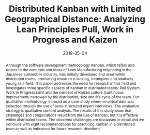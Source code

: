 ---
abstract: 'Although the software development methodology Kanban, which refers and
  relates to the concepts and ideas of Lean Manufacturing originating in the Japanese
  automobile industry, was initially developed and used within distributed teams,
  correlating research is lacking, incomplete and relatively young as a field. This
  paper addresses the need for research in this field and investigates three specific
  aspects of Kanban in distributed teams: Pull System, Work In Progress Limit and
  the concept of Kaizen culture (continuous improvement) narrowed by the distribution,
  size and life cycle of the team. Our qualitative methodology is based on a case
  study where empirical data was collected through the use of semi-structured expert
  interviews. The evaluative strategy is qualitative content analysis. The results
  of this study show that challenges and complications result from the use of Kanban,
  but it is effective within distributed teams. The observed challenges are discussed
  in detail and we conclude with eight recommendations for practicing Kanban in a
  distributed team as well as indicators for future research directions.'
authors:
- Raoul Vallon
- Stefan Strobl
- Martin Ras
- Mario Bernhart
- Thomas Grechenig
date: '2019-05-04'
featured: false
links:
- name: Publik
  url: https://publik.tuwien.ac.at/showentry.php?ID=287271&lang=2
publication: 'Poster: ENASE 2019 : 14th International Conference on Evaluation of
  Novel Approaches to Software Engineering, Heraklion, Kreta, Griechenland; 05-04-2019
  - 05-05-2019; in: "Proceedings of the 14th International Conference on Evaluation
  of Novel Approaches to Software Engineering", ACM New York, NY, USA, (2019), ISBN:
  9789897583759; 210 - 217'
publication_types:
- '1'
publishDate: '2019-05-04'
title: 'Distributed Kanban with Limited Geographical Distance: Analyzing Lean Principles
  Pull, Work in Progress and Kaizen'
url_pdf: ''
---